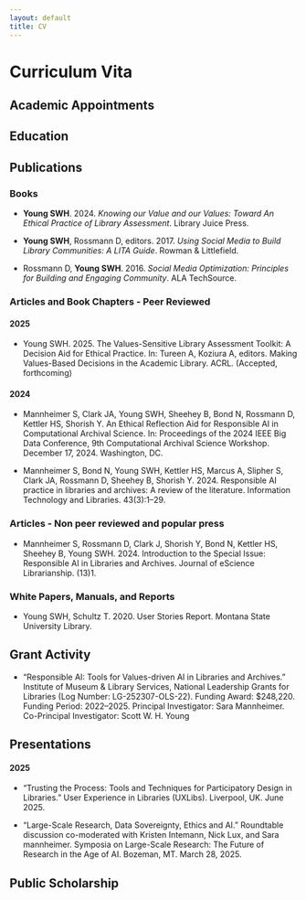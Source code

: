 ```yaml
---
layout: default
title: CV
---
```


# Curriculum Vita

## Academic Appointments

## Education

## Publications
### Books

- **Young SWH**. 2024. *Knowing our Value and our Values: Toward An Ethical Practice of Library Assessment*. Library Juice Press.

- **Young SWH**, Rossmann D, editors. 2017. *Using Social Media to Build Library Communities: A LITA Guide*. Rowman & Littlefield.

- Rossmann D, **Young SWH**. 2016. *Social Media Optimization: Principles for Building and Engaging Community*. ALA TechSource.

### Articles and Book Chapters - Peer Reviewed
#### 2025

- Young SWH. 2025. The Values-Sensitive Library Assessment Toolkit: A Decision Aid for Ethical Practice. In: Tureen A, Koziura A, editors. Making Values-Based Decisions in the Academic Library. ACRL. (Accepted, forthcoming)

#### 2024

- Mannheimer S, Clark JA, Young SWH, Sheehey B, Bond N, Rossmann D, Kettler HS, Shorish Y. An Ethical Reflection Aid for Responsible AI in Computational Archival Science. In: Proceedings of the 2024 IEEE Big Data Conference, 9th Computational Archival Science Workshop. December 17, 2024. Washington, DC.

- Mannheimer S, Bond N, Young SWH, Kettler HS, Marcus A, Slipher S, Clark JA, Rossmann D, Sheehey B, Shorish Y. 2024. Responsible AI practice in libraries and archives: A review of the literature. Information Technology and Libraries. 43(3):1–29.

### Articles - Non peer reviewed and popular press 

- Mannheimer S, Rossmann D, Clark J, Shorish Y, Bond N, Kettler HS, Sheehey B, Young SWH. 2024. Introduction to the Special Issue: Responsible AI in Libraries and Archives. Journal of eScience Librarianship. (13)1.

### White Papers, Manuals, and Reports

- Young SWH, Schultz T. 2020. User Stories Report. Montana State University Library.

## Grant Activity

- “Responsible AI: Tools for Values-driven AI in Libraries and Archives.” Institute of Museum & Library Services, National Leadership Grants for Libraries (Log Number: LG-252307-OLS-22). Funding Award: $248,220. Funding Period: 2022–2025. Principal Investigator: Sara Mannheimer. Co-Principal Investigator: Scott W. H. Young

## Presentations

#### 2025

- “Trusting the Process: Tools and Techniques for Participatory Design in Libraries.” User Experience in Libraries (UXLibs). Liverpool, UK. June 2025.

- “Large-Scale Research, Data Sovereignty, Ethics and AI.” Roundtable discussion co-moderated with Kristen Intemann, Nick Lux, and Sara mannheimer. Symposia on Large-Scale Research: The Future of Research in the Age of AI. Bozeman, MT. March 28, 2025.

## Public Scholarship
